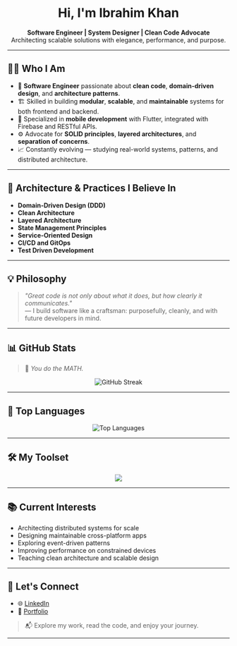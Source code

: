 <h1 align="center">Hi, I'm Ibrahim Khan </h1>

<p align="center">
  <strong>Software Engineer | System Designer | Clean Code Advocate</strong><br/>
  Architecting scalable solutions with elegance, performance, and purpose.
</p>



---

## 👨‍💻 Who I Am

- 🧠 **Software Engineer** passionate about **clean code**, **domain-driven design**, and **architecture patterns**.
- 🏗️ Skilled in building **modular**, **scalable**, and **maintainable** systems for both frontend and backend.
- 📱 Specialized in **mobile development** with Flutter, integrated with Firebase and RESTful APIs.
- ⚙️ Advocate for **SOLID principles**, **layered architectures**, and **separation of concerns**.
- 📈 Constantly evolving — studying real-world systems, patterns, and distributed architecture.

---

## 🧱 Architecture & Practices I Believe In

- **Domain-Driven Design (DDD)**
- **Clean Architecture**
- **Layered Architecture**
- **State Management Principles**
- **Service-Oriented Design**
- **CI/CD and GitOps**
- **Test Driven Development**

---

## 💡 Philosophy

> *"Great code is not only about what it does, but how clearly it communicates."*  
> — I build software like a craftsman: purposefully, cleanly, and with future developers in mind.

---

## 📊 GitHub Stats
> 🧮 *You do the MATH.*
<p align="center">
  <img src="https://github-readme-streak-stats.herokuapp.com/?user=vymn&theme=midnight-purple" alt="GitHub Streak" />
</p>



---

## 🚀 Top Languages

<p align="center">
  <img src="https://github-readme-stats.vercel.app/api/top-langs/?username=IbrahimKhanLughmani&hide=html&layout=compact&theme=midnight-purple" alt="Top Languages" />
</p>

---

## 🛠️ My Toolset

<p align="center">
  <a href="https://skillicons.dev">
    <img src="https://skillicons.dev/icons?i=flutter,dart,java,python,next,js,tailwindcss,git,firebase,linux,vscode,androidstudio,postman,github,pytorch,eclipse,xcode" />
  </a>
</p>

---

## 📚 Current Interests

- Architecting distributed systems for scale
- Designing maintainable cross-platform apps
- Exploring event-driven patterns
- Improving performance on constrained devices
- Teaching clean architecture and scalable design

---

## 🧭 Let's Connect

<!-- Uncomment if needed -->

- 🌐 [LinkedIn](https://www.linkedin.com/)
- 💼 [Portfolio](https://ibz-portfolio.netlify.app)


> 📬 Explore my work, read the code, and enjoy your journey.  


---

